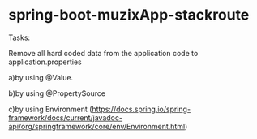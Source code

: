 # spring-boot-muzixApp-stackroute

Tasks:

Remove all hard coded data from the application code to application.properties

a)by using @Value.

b)by using @PropertySource

c)by using Environment (https://docs.spring.io/spring-framework/docs/current/javadoc-api/org/springframework/core/env/Environment.html)
